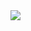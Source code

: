 <img align="center" src="https://github-readme-stats.vercel.app/api?username=5Haze&theme=tokyonight"/>
